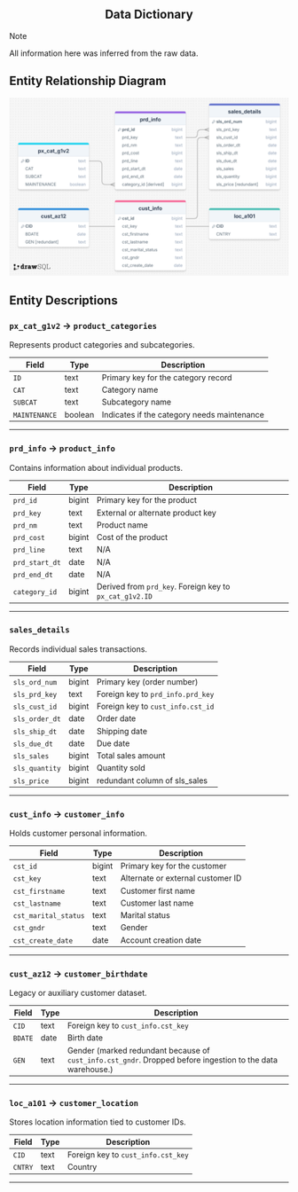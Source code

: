 <h2 align="center">Data Dictionary</h2>

> [!NOTE]
> All information here was inferred from the raw data.

## Entity Relationship Diagram

![adsf](erd-v1.0.png)


## Entity Descriptions

### `px_cat_g1v2` -> `product_categories`

Represents product categories and subcategories.

| Field         | Type    | Description                                    |
| ------------- | ------- | ---------------------------------------------- |
| `ID`          | text    | Primary key for the category record            |
| `CAT`         | text    | Category name                                  |
| `SUBCAT`      | text    | Subcategory name                               |
| `MAINTENANCE` | boolean | Indicates if the category needs maintenance |

---

### `prd_info` -> `product_info`

Contains information about individual products.

| Field          | Type   | Description                             |
| -------------- | ------ | --------------------------------------- |
| `prd_id`       | bigint | Primary key for the product             |
| `prd_key`      | text   | External or alternate product key       |
| `prd_nm`       | text   | Product name                            |
| `prd_cost`     | bigint | Cost of the product                     |
| `prd_line`     | text   | N/A               |
| `prd_start_dt` | date   | N/A         |
| `prd_end_dt`   | date   | N/A         |
| `category_id`  | bigint | Derived from `prd_key`. Foreign key to `px_cat_g1v2.ID` |

---

### `sales_details`

Records individual sales transactions.

| Field          | Type   | Description                       |
| -------------- | ------ | --------------------------------- |
| `sls_ord_num`  | bigint | Primary key (order number)        |
| `sls_prd_key`  | text   | Foreign key to `prd_info.prd_key` |
| `sls_cust_id`  | bigint | Foreign key to `cust_info.cst_id` |
| `sls_order_dt` | date   | Order date                        |
| `sls_ship_dt`  | date   | Shipping date                     |
| `sls_due_dt`   | date   | Due date                          |
| `sls_sales`    | bigint | Total sales amount                |
| `sls_quantity` | bigint | Quantity sold                     |
| `sls_price`    | bigint | redundant column of sls_sales     |

---

### `cust_info` -> `customer_info`

Holds customer personal information.

| Field                | Type   | Description                       |
| -------------------- | ------ | --------------------------------- |
| `cst_id`             | bigint | Primary key for the customer      |
| `cst_key`            | text   | Alternate or external customer ID |
| `cst_firstname`      | text   | Customer first name               |
| `cst_lastname`       | text   | Customer last name                |
| `cst_marital_status` | text   | Marital status                    |
| `cst_gndr`           | text   | Gender                            |
| `cst_create_date`    | date   | Account creation date             |

---

### `cust_az12` -> `customer_birthdate`

Legacy or auxiliary customer dataset.

| Field   | Type | Description                                   |
| ------- | ---- | --------------------------------------------- |
| `CID`   | text | Foreign key to `cust_info.cst_key`|
| `BDATE` | date | Birth date                                    |
| `GEN`   | text | Gender (marked redundant because of `cust_info.cst_gndr`. Dropped before ingestion to the data warehouse.)  |

---

### `loc_a101` -> `customer_location`

Stores location information tied to customer IDs.

| Field   | Type | Description                    |
| ------- | ---- | ------------------------------ |
| `CID`   | text | Foreign key to `cust_info.cst_key` |
| `CNTRY` | text | Country                        |

---
